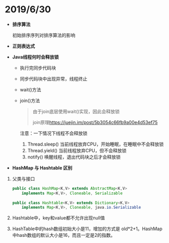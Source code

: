 # 2019/6/30

- **排序算法**

  初始排序序列对排序算法的影响

  

- **正则表达式**



- **Java线程何时会释放锁**

  - 执行完同步代码块

  - 同步代码块中出现异常，线程终止

  - wait()方法

  - join()方法 

    > 由于join底层使用wait()实现，因此会释放锁
    >
    > join原理<https://juejin.im/post/5b3054c66fb9a00e4d53ef75>

    注意：一下情况下线程不会释放锁

    1. Thread.sleep() 当前线程放弃CPU，开始睡眠，在睡眠中不会释放锁
    2. Thread.yield() 当前线程放弃CPU，但不会释放锁
    3. notify() 唤醒线程，退出代码块之后才会释放锁

 

- **HashMap 与 Hashtable 区别**

1. 父类与接口

   ```java
   public class HashMap<K,V> extends AbstractMap<K,V>
       implements Map<K,V>, Cloneable, Serializable
       
   public class Hashtable<K,V> extends Dictionary<K,V>
       implements Map<K,V>, Cloneable, java.io.Serializable 
   ```

2. Hashtable中，key和value都不允许出现null值

3. HashTable中的hash数组初始大小是11，增加的方式是 old*2+1。HashMap中hash数组的默认大小是16，而且一定是2的指数。